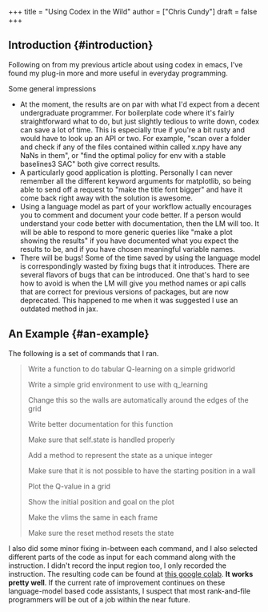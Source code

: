 +++
title = "Using Codex in the Wild"
author = ["Chris Cundy"]
draft = false
+++

## Introduction {#introduction}

Following on from my previous article about using codex in emacs, I've found my plug-in more and more useful in everyday programming.

Some general impressions

-   At the moment, the results are on par with what I'd expect from a decent undergraduate programmer. For boilerplate code where it's fairly straightforward what to do, but just slightly tedious to write down, codex can save a lot of time.
    This is especially true if you're a bit rusty and would have to look up an API or two. For example, "scan over a folder and check if any of the files contained within called x.npy have any NaNs in them", or "find the optimal policy for env with a stable baselines3 SAC" both give correct results.
-   A particularly good application is plotting. Personally I can never remember all the different keyword arguments for matplotlib, so being able to send off a request to "make the title font bigger" and have it come back right away with the solution is awesome.
-   Using a language model as part of your workflow actually encourages you to comment and document your code better. If a person would understand your code better with documentation, then the LM will too. It will be able to respond to more generic queries like "make a plot showing the results" if you have documented what you expect the results to be, and if you have chosen meaningful variable names.
-   There will be bugs! Some of the time saved by using the language model is correspondingly wasted by fixing bugs that it introduces. There are several flavors of bugs that can be introduced. One that's hard to see how to avoid is when the LM will give you method names or api calls that are correct for previous versions of packages, but are now deprecated. This happened to me when it was suggested I use an outdated method in jax.


## An Example {#an-example}

The following is a set of commands that I ran.

> Write a function to do tabular Q-learning on a simple gridworld
>
> Write a simple grid environment to use with q\_learning
>
> Change this so the walls are automatically around the edges of the grid
>
> Write better documentation for this function
>
> Make sure that self.state is handled properly
>
> Add a method to represent the state as a unique integer
>
> Make sure that it is not possible to have the starting position in a wall
>
> Plot the Q-value in a grid
>
> Show the initial position and goal on the plot
>
> Make the vlims the same in each frame
>
> Make sure the reset method resets the state

I also did some minor fixing in-between each command, and I also selected different parts of the code as input for each command along with the instruction. I didn't record the input region too, I only recorded the instruction.
The resulting code can be found at [this google colab](https://colab.research.google.com/drive/1yx9VqAxuo1DJsUysBWTtdQ5Cld0IMEKC?usp=sharing). **It works pretty well**.
If the current rate of improvement continues on these language-model based code assistants, I suspect that most rank-and-file programmers will be out of a job within the near future.